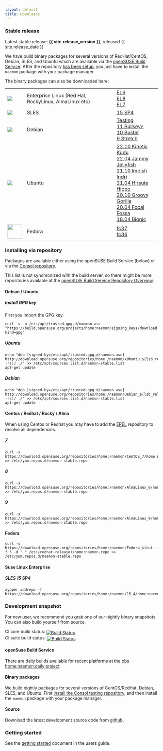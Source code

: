 ```yaml
---
layout: default
title: Downloads
---
```


### Stable release

<div class="alert alert-success"><i class="glyphicon glyphicon-download-alt"></i> Latest stable release: <b>{{ site.release_version }}</b>, released {{ site.release_date }}</div>

We have build binary packages for several versions of RedHat/CentOS, Debian, SLES, and Ubuntu which are available
via the [openSUSE Build Service](https://build.opensuse.org/project/show/home:naemon). After the repository [has been setup](#repo_setup), you just
have to  install the `naemon` package with your package manager.

The binary packages can also be downloaded here:

<table>
 <tr>
   <td><img src="../images/redhat.png"></td>
   <td>Enterprise Linux (Red Hat, RockyLinux, AlmaLinux etc)</td>
   <td>
        <a href="https://download.opensuse.org/repositories/home:/naemon/AlmaLinux_9/">EL9</a><br>
        <a href="https://download.opensuse.org/repositories/home:/naemon/AlmaLinux_8/">EL8</a><br>
        <a href="https://download.opensuse.org/repositories/home:/naemon/CentOS_7/">EL7</a><br>
   </td>
 </tr>
 <tr>
   <td><img src="../images/sles.jpg"></td>
   <td>SLES</td>
   <td>
        <a href="https://download.opensuse.org/repositories/home:/naemon/15.4/">15 SP4</a><br>
  </td>
 </tr>
 <tr>
   <td><img src="../images/debian.png"></td>
   <td>Debian</td>
   <td>
        <a href="https://download.opensuse.org/repositories/home:/naemon/Debian_Testing/">Testing</a><br>
        <a href="https://download.opensuse.org/repositories/home:/naemon/Debian_11/">11 Bullseye</a><br>
        <a href="https://download.opensuse.org/repositories/home:/naemon/Debian_10/">10 Buster</a><br>
        <a href="https://download.opensuse.org/repositories/home:/naemon/Debian_9.0/">9 Stretch</a><br>
   </td>
 </tr>
 <tr>
   <td><img src="../images/ubuntu.png"></td>
   <td>Ubuntu</td>
   <td>
        <a href="https://download.opensuse.org/repositories/home:/naemon/xUbuntu_22.10/">22.10 Kinetic Kudu</a><br>
        <a href="https://download.opensuse.org/repositories/home:/naemon/xUbuntu_22.04/">22.04 Jammy Jellyfish</a><br>
        <a href="https://download.opensuse.org/repositories/home:/naemon/xUbuntu_21.10/">21.10 Impish Indri</a><br>
        <a href="https://download.opensuse.org/repositories/home:/naemon/xUbuntu_21.04/">21.04 Hirsute Hippo</a><br>
        <a href="https://download.opensuse.org/repositories/home:/naemon/xUbuntu_20.10/">20.10 Groovy Gorilla</a><br>
        <a href="https://download.opensuse.org/repositories/home:/naemon/xUbuntu_20.04/">20.04 Focal Fossa</a><br>
        <a href="https://download.opensuse.org/repositories/home:/naemon/xUbuntu_18.04/">18.04 Bionic</a><br>
   </td>
 </tr>
 <tr>
   <td><img src="../images/fedora.png" height="48" width="48"></td>
   <td>Fedora</td>
   <td>
        <a href="https://download.opensuse.org/repositories/home:/naemon/Fedora_37/">fc37</a><br>
        <a href="https://download.opensuse.org/repositories/home:/naemon/Fedora_36/">fc36</a><br>
   </td>
 </tr>
</table>

### Installing via repository<a name="repo_setup"></a>

Packages are available either using the openSUSE Build Service (below) or via the [Consol repository](http://labs.consol.de/repo/stable/).

This list is not synchronized with the build server, so there might be more repositories available at the
[openSUSE Build Service Repository Overview](https://build.opensuse.org/repositories/home:naemon).

#### Debian / Ubuntu
##### Install GPG key
First you import the GPG key.
```
curl -s -o /etc/apt/trusted.gpg.d/naemon.asc "https://build.opensuse.org/projects/home:naemon/signing_keys/download?kind=gpg"

```

##### Ubuntu
```
echo "deb [signed-by=/etc/apt/trusted.gpg.d/naemon.asc] http://download.opensuse.org/repositories/home:/naemon/xUbuntu_$(lsb_release -rs)/ ./" >> /etc/apt/sources.list.d/naemon-stable.list
apt-get update
```

##### Debian
```
echo "deb [signed-by=/etc/apt/trusted.gpg.d/naemon.asc] http://download.opensuse.org/repositories/home:/naemon/Debian_$(lsb_release -rs)/ ./" >> /etc/apt/sources.list.d/naemon-stable.list
apt-get update
```

#### Centos / Redhat / Rocky / Alma
When using Centos or Redhat you may have to add the <a href="http://fedoraproject.org/wiki/EPEL/FAQ#Using_EPEL">EPEL</a> repository to resolve all dependencies.

##### 7
```
curl -s https://download.opensuse.org/repositories/home:/naemon/CentOS_7/home:naemon.repo >> /etc/yum.repos.d/naemon-stable.repo
```

##### 8
```
curl -s https://download.opensuse.org/repositories/home:/naemon/AlmaLinux_8/home:naemon.repo >> /etc/yum.repos.d/naemon-stable.repo
```

##### 9
```
curl -s https://download.opensuse.org/repositories/home:/naemon/AlmaLinux_9/home:naemon.repo >> /etc/yum.repos.d/naemon-stable.repo
```

#### Fedora
```
curl -s https://download.opensuse.org/repositories/home:/naemon/Fedora_$(cut -f 3 -d " " /etc/redhat-release)/home:naemon.repo >> /etc/yum.repos.d/naemon-stable.repo
```

#### Suse Linux Enterprise

##### SLES 15 SP4
```
zypper addrepo -f https://download.opensuse.org/repositories/home:/naemon/15.4/home:naemon.repo
```

<a name="development_snapshot"></a>
### Development snapshot
For new user, we recommend you grab one of our nightly binary snapshots. You can also build yourself from source.

CI core build status: <a href="https://github.com/naemon/naemon-core/actions"><img style="vertical-align:sub;" src="https://img.shields.io/github/actions/workflow/status/naemon/naemon-core/citest.yml" alt="Build Status"></a><br />
CI suite build status: <a href="https://github.com/naemon/naemon/actions"><img style="vertical-align:sub;" src="https://img.shields.io/github/actions/workflow/status/naemon/naemon/citest.yml" alt="Build Status"></a>

#### openSuse Build Service
There are daily builds available for recent platforms at the [obs home:naemon:daily project](https://build.opensuse.org/project/show/home:naemon:daily)

#### Binary packages
We build nightly packages for several versions of CentOS/RedHat, Debian, SLES, and Ubuntu. First [install the Consol testing repository](http://labs.consol.de/repo/testing/), and then install the `naemon` package with your package manager.

#### Source
Download the latest development source code from [github](http://github.com/naemon/naemon).

### Getting started

See the [getting started](/documentation/usersguide/toc.html#getting_started) document in the users guide.
